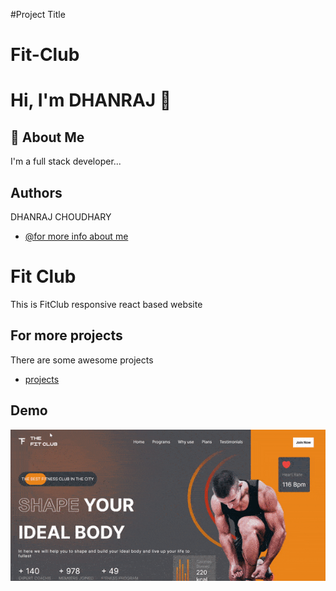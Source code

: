 #Project Title
# Fit-Club

# Hi, I'm DHANRAJ 👋


## 🚀 About Me
I'm a full stack developer...



## Authors
DHANRAJ CHOUDHARY

- [@for more info about me](https://github.com/DHANRAJCHOUDHARY244)


# Fit Club

This is FitClub responsive react based website


## For more projects

There are some awesome projects

- [projects](https://github.com/DHANRAJCHOUDHARY244?tab=repositories)


## Demo

![Demo](https://github.com/DHANRAJCHOUDHARY244/Fit-Club/blob/main/ezgif.com-gif-maker.gif)

